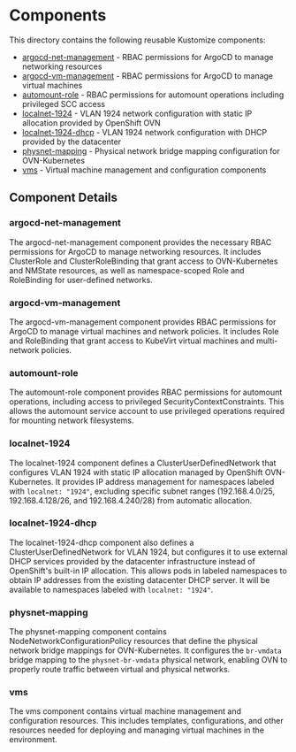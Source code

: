 # Components

This directory contains the following reusable Kustomize components:

* [argocd-net-management](argocd-net-management/) - RBAC permissions for ArgoCD to manage networking resources
* [argocd-vm-management](argocd-vm-management/) - RBAC permissions for ArgoCD to manage virtual machines
* [automount-role](automount-role/) - RBAC permissions for automount operations including privileged SCC access
* [localnet-1924](localnet-1924/) - VLAN 1924 network configuration with static IP allocation provided by OpenShift OVN
* [localnet-1924-dhcp](localnet-1924-dhcp/) - VLAN 1924 network configuration with DHCP provided by the datacenter
* [physnet-mapping](physnet-mapping/) - Physical network bridge mapping configuration for OVN-Kubernetes
* [vms](vms/) - Virtual machine management and configuration components

## Component Details

### argocd-net-management
The argocd-net-management component provides the necessary RBAC permissions for ArgoCD to manage networking resources. It includes ClusterRole and ClusterRoleBinding that grant access to OVN-Kubernetes and NMState resources, as well as namespace-scoped Role and RoleBinding for user-defined networks.

### argocd-vm-management
The argocd-vm-management component provides RBAC permissions for ArgoCD to manage virtual machines and network policies. It includes Role and RoleBinding that grant access to KubeVirt virtual machines and multi-network policies.

### automount-role
The automount-role component provides RBAC permissions for automount operations, including access to privileged SecurityContextConstraints. This allows the automount service account to use privileged operations required for mounting network filesystems.

### localnet-1924
The localnet-1924 component defines a ClusterUserDefinedNetwork that configures VLAN 1924 with static IP allocation managed by OpenShift OVN-Kubernetes. It provides IP address management for namespaces labeled with `localnet: "1924"`, excluding specific subnet ranges (192.168.4.0/25, 192.168.4.128/26, and 192.168.4.240/28) from automatic allocation.

### localnet-1924-dhcp
The localnet-1924-dhcp component also defines a ClusterUserDefinedNetwork for VLAN 1924, but configures it to use external DHCP services provided by the datacenter infrastructure instead of OpenShift's built-in IP allocation. This allows pods in labeled namespaces to obtain IP addresses from the existing datacenter DHCP server. It will be available to namespaces labeled with `localnet: "1924"`.

### physnet-mapping
The physnet-mapping component contains NodeNetworkConfigurationPolicy resources that define the physical network bridge mappings for OVN-Kubernetes. It configures the `br-vmdata` bridge mapping to the `physnet-br-vmdata` physical network, enabling OVN to properly route traffic between virtual and physical networks.

### vms
The vms component contains virtual machine management and configuration resources. This includes templates, configurations, and other resources needed for deploying and managing virtual machines in the environment.
